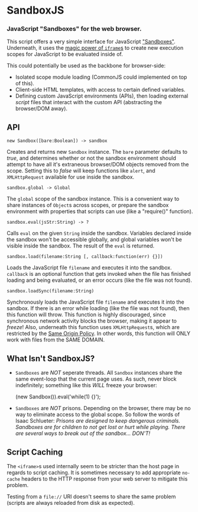 SandboxJS
=========
### JavaScript "Sandboxes" for the web browser.

This script offers a very simple interface for JavaScript ["Sandboxes"][WikipediaSandbox].
Underneath, it uses the [magic power of `iframe`s][DeanEdwards] to create
new execution scopes for JavaScript to be evaluated inside of.

This could potentially be used as the backbone for browser-side:

 * Isolated scope module loading (CommonJS could implemented on top of this).
 * Client-side HTML templates, with access to certain defined variables.
 * Defining custom JavaScript environments (APIs), then loading external
   _script_ files that interact with the custom API (abstracting the browser/DOM away).



API
---

    new Sandbox([bare:Boolean]) -> sandbox

Creates and returns new `Sandbox` instance. The `bare` parameter
defaults to _true_, and determines whether or not the sandbox environment
should attempt to have all it's extraneous browser/DOM objects removed from
the scope. Setting this to _false_ will keep functions like `alert`, and
`XMLHttpRequest` available for use inside the sandbox.

    sandbox.global -> Global

The `global` scope of the sandbox instance. This is a convenient way
to share instances of `Object`s across scopes, or prepare the sandbox
environment with properties that scripts can use (like a "require()" function).

    sandbox.eval(jsStr:String) -> ?

Calls `eval` on the given `String` inside the sandbox. Variables declared
inside the sandbox won't be accessible globally, and global variables won't
be visible inside the sandbox. The result of the `eval` is returned.

    sandbox.load(filename:String [, callback:function(err) {}])

Loads the JavaScript file `filename` and executes it into the sandbox. `callback`
is an optional function that gets invoked when the file has finished loading and
being evaluated, or an error occurs (like the file was not found).

    sandbox.loadSync(filename:String)

Synchronously loads the JavaScript file `filename` and executes it into the
sandbox. If there is an error while loading (like the file was not found),
then this function will throw. This function is highly discouraged, since synchronous network
activity blocks the browser, making it appear to _freeze_! Also, underneath
this function uses `XMLHttpRequest`s, which are restricted by the [Same Origin Policy][SameOriginPolicy].
In other words, this function will ONLY work with files from the SAME DOMAIN.



What Isn't SandboxJS?
---------------------

 - `Sandboxes` are _NOT_ seperate threads. All `Sandbox` instances share the same
   event-loop that the current page uses. As such, never block indefinitely;
   something like this _WILL_ freeze your browser:

    (new Sandbox()).eval('while(1) {}');


 - `Sandboxes` are _NOT_ prisons. Depending on the browser, there may be no way to
   eliminate access to the global scope. So follow the words of Isaac Schlueter:
   _Prisons are designed to keep dangerous criminals. Sandboxes are for children to
   not get lost or hurt while playing. There are several ways to  break out of the
   sandbox... DON'T!_


Script Caching
--------------

The `<iframe>`s used internally seem to be stricter than the host page in
regards to script caching. It is sometimes necessary to add appropriate `no-cache`
headers to the HTTP response from your web server to mitigate this problem.

Testing from a `file://` URI doesn't seems to share the same problem (scripts
are always reloaded from disk as expected).


[DeanEdwards]: http://dean.edwards.name/weblog/2006/11/sandbox/
[SameOriginPolicy]: http://en.wikipedia.org/wiki/Same_origin_policy
[WikipediaSandbox]: http://en.wikipedia.org/wiki/Sandbox_%28computer_security%29
